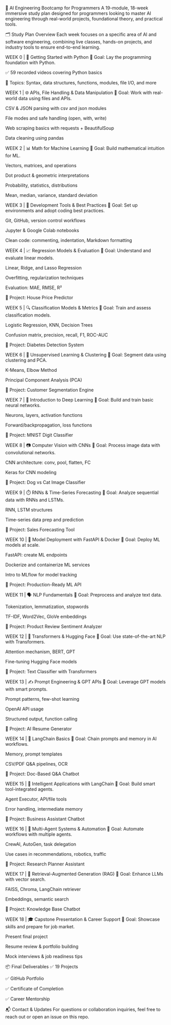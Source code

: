 🧠 AI Engineering Bootcamp for Programmers
A 19-module, 18-week immersive study plan designed for programmers looking to master AI engineering through real-world projects, foundational theory, and practical tools.

🗂️ Study Plan Overview
Each week focuses on a specific area of AI and software engineering, combining live classes, hands-on projects, and industry tools to ensure end-to-end learning.

WEEK 0 | 🐍 Getting Started with Python
🎯 Goal: Lay the programming foundation with Python.

✅ 59 recorded videos covering Python basics

🧠 Topics: Syntax, data structures, functions, modules, file I/O, and more

WEEK 1 | 🌐 APIs, File Handling & Data Manipulation
🎯 Goal: Work with real-world data using files and APIs.

CSV & JSON parsing with csv and json modules

File modes and safe handling (open, with, write)

Web scraping basics with requests + BeautifulSoup

Data cleaning using pandas

WEEK 2 | 📊 Math for Machine Learning
🎯 Goal: Build mathematical intuition for ML.

Vectors, matrices, and operations

Dot product & geometric interpretations

Probability, statistics, distributions

Mean, median, variance, standard deviation

WEEK 3 | 🔧 Development Tools & Best Practices
🎯 Goal: Set up environments and adopt coding best practices.

Git, GitHub, version control workflows

Jupyter & Google Colab notebooks

Clean code: commenting, indentation, Markdown formatting

WEEK 4 | 📈 Regression Models & Evaluation
🎯 Goal: Understand and evaluate linear models.

Linear, Ridge, and Lasso Regression

Overfitting, regularization techniques

Evaluation: MAE, RMSE, R²

📁 Project: House Price Predictor

WEEK 5 | 🔍 Classification Models & Metrics
🎯 Goal: Train and assess classification models.

Logistic Regression, KNN, Decision Trees

Confusion matrix, precision, recall, F1, ROC-AUC

📁 Project: Diabetes Detection System

WEEK 6 | 🧩 Unsupervised Learning & Clustering
🎯 Goal: Segment data using clustering and PCA.

K-Means, Elbow Method

Principal Component Analysis (PCA)

📁 Project: Customer Segmentation Engine

WEEK 7 | 🧠 Introduction to Deep Learning
🎯 Goal: Build and train basic neural networks.

Neurons, layers, activation functions

Forward/backpropagation, loss functions

📁 Project: MNIST Digit Classifier

WEEK 8 | 📷 Computer Vision with CNNs
🎯 Goal: Process image data with convolutional networks.

CNN architecture: conv, pool, flatten, FC

Keras for CNN modeling

📁 Project: Dog vs Cat Image Classifier

WEEK 9 | ⏱️ RNNs & Time-Series Forecasting
🎯 Goal: Analyze sequential data with RNNs and LSTMs.

RNN, LSTM structures

Time-series data prep and prediction

📁 Project: Sales Forecasting Tool

WEEK 10 | 🚀 Model Deployment with FastAPI & Docker
🎯 Goal: Deploy ML models at scale.

FastAPI: create ML endpoints

Dockerize and containerize ML services

Intro to MLflow for model tracking

📁 Project: Production-Ready ML API

WEEK 11 | 🗣️ NLP Fundamentals
🎯 Goal: Preprocess and analyze text data.

Tokenization, lemmatization, stopwords

TF-IDF, Word2Vec, GloVe embeddings

📁 Project: Product Review Sentiment Analyzer

WEEK 12 | 🤖 Transformers & Hugging Face
🎯 Goal: Use state-of-the-art NLP with Transformers.

Attention mechanism, BERT, GPT

Fine-tuning Hugging Face models

📁 Project: Text Classifier with Transformers

WEEK 13 | ✍️ Prompt Engineering & GPT APIs
🎯 Goal: Leverage GPT models with smart prompts.

Prompt patterns, few-shot learning

OpenAI API usage

Structured output, function calling

📁 Project: AI Resume Generator

WEEK 14 | 🔗 LangChain Basics
🎯 Goal: Chain prompts and memory in AI workflows.

Memory, prompt templates

CSV/PDF Q&A pipelines, OCR

📁 Project: Doc-Based Q&A Chatbot

WEEK 15 | 🧠 Intelligent Applications with LangChain
🎯 Goal: Build smart tool-integrated agents.

Agent Executor, API/file tools

Error handling, intermediate memory

📁 Project: Business Assistant Chatbot

WEEK 16 | 🤝 Multi-Agent Systems & Automation
🎯 Goal: Automate workflows with multiple agents.

CrewAI, AutoGen, task delegation

Use cases in recommendations, robotics, traffic

📁 Project: Research Planner Assistant

WEEK 17 | 🧠 Retrieval-Augmented Generation (RAG)
🎯 Goal: Enhance LLMs with vector search.

FAISS, Chroma, LangChain retriever

Embeddings, semantic search

📁 Project: Knowledge Base Chatbot

WEEK 18 | 🎓 Capstone Presentation & Career Support
🎯 Goal: Showcase skills and prepare for job market.

Present final project

Resume review & portfolio building

Mock interviews & job readiness tips

📦 Final Deliverables
✅ 19 Projects

✅ GitHub Portfolio

✅ Certificate of Completion

✅ Career Mentorship

📬 Contact & Updates
For questions or collaboration inquiries, feel free to reach out or open an issue on this repo.